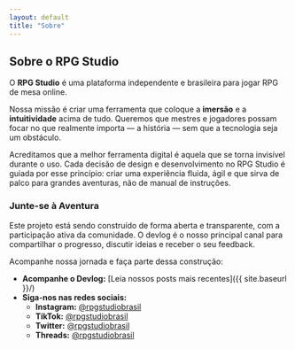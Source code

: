 ```yaml
---
layout: default
title: "Sobre"
---
```


## Sobre o RPG Studio

O **RPG Studio** é uma plataforma independente e brasileira para jogar RPG de mesa online.

Nossa missão é criar uma ferramenta que coloque a **imersão** e a **intuitividade** acima de tudo. Queremos que mestres e jogadores possam focar no que realmente importa — a história — sem que a tecnologia seja um obstáculo.

Acreditamos que a melhor ferramenta digital é aquela que se torna invisível durante o uso. Cada decisão de design e desenvolvimento no RPG Studio é guiada por esse princípio: criar uma experiência fluida, ágil e que sirva de palco para grandes aventuras, não de manual de instruções.

### Junte-se à Aventura

Este projeto está sendo construído de forma aberta e transparente, com a participação ativa da comunidade. O devlog é o nosso principal canal para compartilhar o progresso, discutir ideias e receber o seu feedback.

Acompanhe nossa jornada e faça parte dessa construção:

* **Acompanhe o Devlog:** [Leia nossos posts mais recentes]({{ site.baseurl }}/)
* **Siga-nos nas redes sociais:**
    * **Instagram:** [@rpgstudiobrasil](https://www.instagram.com/rpgstudiobrasil)
    * **TikTok:** [@rpgstudiobrasil](https://www.tiktok.com/@rpgstudiobrasil)
    * **Twitter:** [@rpgstudiobrasil](https://x.com/rpgstudiobrasil)
    * **Threads:** [@rpgstudiobrasil](https://www.threads.net/@rpgstudiobrasil)
